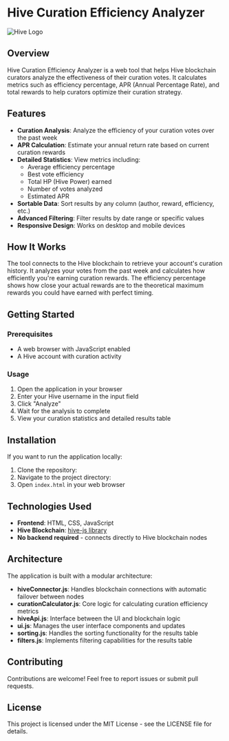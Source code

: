 # Hive Curation Efficiency Analyzer

![Hive Logo](https://coin-images.coingecko.com/coins/images/10840/large/logo_transparent_4x.png?1696510797)

## Overview

Hive Curation Efficiency Analyzer is a web tool that helps Hive blockchain curators analyze the effectiveness of their curation votes. It calculates metrics such as efficiency percentage, APR (Annual Percentage Rate), and total rewards to help curators optimize their curation strategy.

## Features

- **Curation Analysis**: Analyze the efficiency of your curation votes over the past week
- **APR Calculation**: Estimate your annual return rate based on current curation rewards
- **Detailed Statistics**: View metrics including:
  - Average efficiency percentage
  - Best vote efficiency
  - Total HP (Hive Power) earned
  - Number of votes analyzed
  - Estimated APR
- **Sortable Data**: Sort results by any column (author, reward, efficiency, etc.)
- **Advanced Filtering**: Filter results by date range or specific values
- **Responsive Design**: Works on desktop and mobile devices

## How It Works

The tool connects to the Hive blockchain to retrieve your account's curation history. It analyzes your votes from the past week and calculates how efficiently you're earning curation rewards. The efficiency percentage shows how close your actual rewards are to the theoretical maximum rewards you could have earned with perfect timing.

## Getting Started

### Prerequisites

- A web browser with JavaScript enabled
- A Hive account with curation activity

### Usage

1. Open the application in your browser
2. Enter your Hive username in the input field
3. Click "Analyze"
4. Wait for the analysis to complete
5. View your curation statistics and detailed results table

## Installation

If you want to run the application locally:

1. Clone the repository: 
2. Navigate to the project directory:
3. Open `index.html` in your web browser

## Technologies Used

- **Frontend**: HTML, CSS, JavaScript
- **Hive Blockchain**: [hive-js library](https://github.com/openhive-network/hive-js)
- **No backend required** - connects directly to Hive blockchain nodes

## Architecture

The application is built with a modular architecture:

- **hiveConnector.js**: Handles blockchain connections with automatic failover between nodes
- **curationCalculator.js**: Core logic for calculating curation efficiency metrics
- **hiveApi.js**: Interface between the UI and blockchain logic
- **ui.js**: Manages the user interface components and updates
- **sorting.js**: Handles the sorting functionality for the results table
- **filters.js**: Implements filtering capabilities for the results table

## Contributing

Contributions are welcome! Feel free to report issues or submit pull requests.

## License

This project is licensed under the MIT License - see the LICENSE file for details.